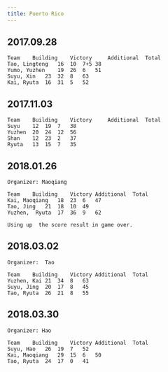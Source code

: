 ```yaml
---
title: Puerto Rico
---
```



## 2017.09.28 
	
	Team	Building 	Victory 	Additional	Total
	Tao, Lingteng	16	10	7+5	38
	Yumo, Yuzhen	19	26	6	51
	Suyu, Xin	23	32	8	63
	Kai, Ryuta	16	31	5	52
	
	
	
## 2017.11.03 
	
	Team	Building 	Victory 	Additional	Total
	Suyu	12	19	7	38
	Yuzhen	20	24	12	56
	Shan	12	23	2	37
	Ryuta	13	15	7	35
	
## 2018.01.26
	
	Organizer: Maoqiang 
	
	Team	Building	Victory	Additional 	Total
	Kai, Maoqiang	18	23	6	47
	Tao, Jing	21	18	10	49
	Yuzhen,  Ryuta 	17	36	9	62
	
	Using up  the score result in game over.
	
	
## 2018.03.02

	Organizer:  Tao
	
	Team	Building	Victory	Additional	Total
	Yuzhen, Kai	21	34	8	63
	Suyu, Jing	20	17	8	45
	Tao, Ryuta	26	21	8	55


## 2018.03.30 

    Organizer: Hao 

	Team	Building 	Victory	Additional	Total
	Suyu, Hao	26	19	7	52
	Kai, Maoqiang	29	15	6	50
	Tao, Ryuta	24	17	0	41
